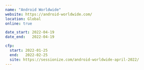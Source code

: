 ```yaml
---
name: "Android Worldwide"
website: https://android-worldwide.com/
location: Global
online: true

date_start: 2022-04-19
date_end:   2022-04-19

cfp:
  start: 2022-01-25
  end:   2022-02-25
  site: https://sessionize.com/android-worldwide-april-2022/
---
```

